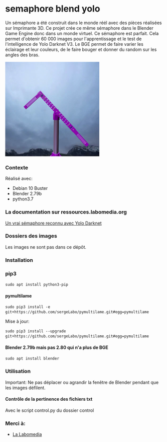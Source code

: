 # semaphore blend yolo

Un sémaphore a été construit dans le monde réél avec des pièces réalisées sur Imprimante 3D.
Ce projet crée ce même sémaphore dans le Blender Game Engine donc dans un monde virtuel. Ce sémaphore est parfait.
Cela permet d'obtenir 60 000 images pour l'apprentissage et le test de l'intelligence de Yolo Darknet V3.
Le BGE permet de faire varier les éclairage et leur couleurs, de le faire bouger et donner du random sur les angles des bras.


<img src="/doc/shot_106_y.png" width="300" height="300">

### Contexte

Réalisé avec:

* Debian 10 Buster
* Blender 2.79b
* python3.7


### La documentation sur ressources.labomedia.org

[Un vrai sémaphore reconnu avec Yolo Darknet](https://ressources.labomedia.org/y/yolo_darknet_avec_un_vrai_semaphore)

### Dossiers des images

Les images ne sont pas dans ce dépôt.

### Installation

### pip3

~~~text
sudo apt install python3-pip
~~~

#### pymultilame

~~~text
sudo pip3 install -e git+https://github.com/sergeLabo/pymultilame.git#egg=pymultilame
~~~

Mise à jour:
~~~text
sudo pip3 install --upgrade git+https://github.com/sergeLabo/pymultilame.git#egg=pymultilame
~~~

#### Blender 2.79b mais pas 2.80 qui n'a plus de BGE

~~~text
sudo apt install blender
~~~

### Utilisation

Important: Ne pas déplacer ou agrandir la fenêtre de Blender pendant que les
images défilent.

#### Contrôle de la pertinence des fichiers txt
Avec le script control.py du dossier control

### Merci à:

* [La Labomedia](https://ressources.labomedia.org)
